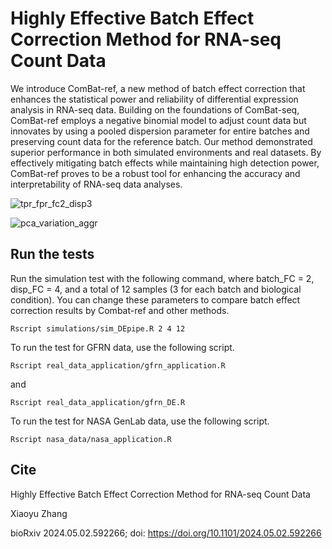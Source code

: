 # Highly Effective Batch Effect Correction Method for RNA-seq Count Data
We introduce ComBat-ref, a new method of batch effect correction that enhances the statistical power and reliability of differential expression analysis in RNA-seq data. Building on the foundations of ComBat-seq, ComBat-ref employs a negative binomial model to adjust count data but innovates by using a pooled dispersion parameter for entire batches and preserving count data for the reference batch. Our method demonstrated superior performance in both simulated environments and real datasets. By effectively mitigating batch effects while maintaining high detection power, ComBat-ref proves to be a robust tool for enhancing the accuracy and interpretability of RNA-seq data analyses.

![tpr_fpr_fc2_disp3](https://github.com/user-attachments/assets/7c0c2ecf-f195-4150-a7be-797bc5c8df7b)

![pca_variation_aggr](https://github.com/user-attachments/assets/96b2a30e-7ece-4186-bffc-005d9f7e700b)
## Run the tests
Run the simulation test with the following command, where batch_FC = 2, disp_FC = 4, and a total of 12 samples (3 for each batch and biological condition). You can change these parameters to compare batch effect correction results by Combat-ref and other methods. 
```
Rscript simulations/sim_DEpipe.R 2 4 12
```

To run the test for GFRN data, use the following script.
```
Rscript real_data_application/gfrn_application.R
```
and
```
Rscript real_data_application/gfrn_DE.R
```

To run the test for NASA GenLab data, use the following script.
```
Rscript nasa_data/nasa_application.R
```
## Cite
Highly Effective Batch Effect Correction Method for RNA-seq Count Data

Xiaoyu Zhang

bioRxiv 2024.05.02.592266; doi: https://doi.org/10.1101/2024.05.02.592266

